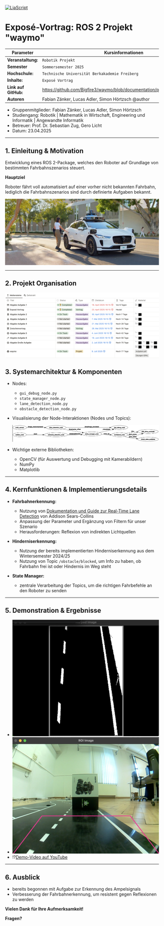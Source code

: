 [![LiaScript](https://raw.githubusercontent.com/LiaScript/LiaScript/master/badges/course.svg)](https://liascript.github.io/course/?https://github.com/Bigfire3/waymo/blob/documentation/presentation/expose.md)

# Exposé-Vortrag: ROS 2 Projekt "waymo"

<!-- data-type="none" -->
| Parameter            |Kursinformationen                                                             |
| -------------------- | -----------------------------------------------------------------------------|
| **Veranstaltung:**   | `Robotik Projekt`                                                            |
| **Semester**         | `Sommersemester 2025`                                                        |
| **Hochschule:**      | `Technische Universität Berkakademie Freiberg`                               |
| **Inhalte:**         | `Exposé Vortrag`                                                             |
| **Link auf GitHub:** | https://github.com/Bigfire3/waymo/blob/documentation/presentation/expose.md  |
| **Autoren**          | Fabian Zänker, Lucas Adler, Simon Hörtzsch @author                           |

+ Gruppenmitglieder: Fabian Zänker, Lucas Adler, Simon Hörtzsch  
+ Studiengang: Robotik | Mathematik in Wirtschaft, Engineering und Informatik | Angewandte Informatik
+ Betreuer: Prof. Dr. Sebastian Zug, Gero Licht  
+ Datum: 23.04.2025

---

## 1. Einleitung & Motivation

Entwicklung eines ROS 2-Package, welches den Roboter auf Grundlage von bestimmten Fahrbahnszenarios steuert.

**Hauptziel**

Roboter fährt voll automatisiert auf einer vorher nicht bekannten Fahrbahn, lediglich die Fahrbahnszenarios sind durch definierte Aufgaben bekannt.

![Waymo Car Example](../Img/waymo_ad.jpeg "Beispiel eines Autos der Firma Waymo, welches sich vollautomatisch ohne Fahrer auf der Straße bewegt")

---

## 2. Projekt Organisation

![Notion-Organisation](../Img/notion.png "Übersicht über Aufgaben und Fristen zum Robotik Projekt in Notion-Datenbank")

## 3. Systemarchitektur & Komponenten

+ Nodes:
  
   - `gui_debug_node.py`
   - `state_manager_node.py`
   - `lane_detection_node.py`
   - `obstacle_detection_node.py`

+ Visualisierung der Node-Interaktionen (Nodes und Topics):

    ![Architektur](../Img/node_overview.png "Übersicht der ROS2-Nodes und Datenflüsse, erstellt mit rqt_graph")

+ Wichtige externe Bibliotheken:

   - OpenCV (für Auswertung und Debugging mit Kamerabildern)
   - NumPy
   - Matplotlib

---

## 4. Kernfunktionen & Implementierungsdetails

+ **Fahrbahnerkennung:**

   - Nutzung von [Dokumentation und Guide zur Real-Time Lane Detection](https://automaticaddison.com/the-ultimate-guide-to-real-time-lane-detection-using-opencv/) von Addison Sears-Collins
   - Anpassung der Parameter und Ergänzung von Filtern für unser Szenario
   - Herausforderungen: Reflexion von indirekten Lichtquellen

+ **Hinderniserkennung:**

   - Nutzung der bereits implementierten Hinderniserkennung aus dem Wintersemester 2024/25
   - Nutzung von Topic `/obstacle/blocked`, um Info zu haben, ob Fahrbahn frei ist oder Hindernis im Weg steht

+ **State Manager:**

   - zentrale Verarbeitung der Topics, um die richtigen Fahrbefehle an den Roboter zu senden

---

## 5. Demonstration & Ergebnisse

+ ![Debug-Bild Warped Image](../Img/debug_warped_image.png "Darstellung des Warped Images aus der `lane.py`")
+ ![Debug-Bild ROI Image](../Img/debug_roi_image.png "Darstellung der Region Of Interest, welche das Kamerabild einschränkt, welches zur Linienerkennung dient.")
+ !?[Demo-Video auf YouTube](https://youtu.be/TJ6XxX2W0BU)

---

## 6. Ausblick

+ bereits begonnen mit Aufgabe zur Erkennung des Ampelsignals
+ Verbesserung der Fahrbahnerkennung, um resistent gegen Reflexionen zu werden

**Vielen Dank für Ihre Aufmerksamkeit!**

**Fragen?**
